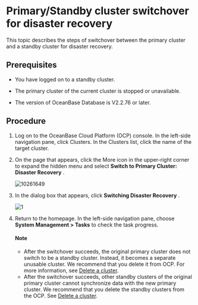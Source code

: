 # Primary/Standby cluster switchover for disaster recovery

This topic describes the steps of switchover between the primary cluster and a standby cluster for disaster recovery.

## Prerequisites

* You have logged on to a standby cluster.

* The primary cluster of the current cluster is stopped or unavailable.

* The version of OceanBase Database is V2.2.76 or later.

## Procedure

1. Log on to the OceanBase Cloud Platform (OCP) console. In the left-side navigation pane, click Clusters. In the Clusters list, click the name of the target cluster.

2. On the page that appears, click the More icon in the upper-right corner to expand the hidden menu and select **Switch to Primary Cluster: Disaster Recovery** .

   ![10261649](https://help-static-aliyun-doc.aliyuncs.com/assets/img/en-US/6993306461/p344159.png)

3. In the dialog box that appears, click **Switching Disaster Recovery** .

   ![1](https://help-static-aliyun-doc.aliyuncs.com/assets/img/en-US/6993306461/p383365.png)

4. Return to the homepage. In the left-side navigation pane, choose **System Management \> Tasks** to check the task progress.

    <main id="notice" type='explain'>
    <h4>Note</h4>
    <ul>
    <li>After the switchover succeeds, the original primary cluster does not switch to be a standby cluster. Instead, it becomes a separate unusable cluster. We recommend that you delete it from OCP. For more information, see <a href="../../600.cluster-functions/300.manage-a-cluster/700.delete-a-cluster.md">Delete a cluster</a>.</li>
    <li>After the switchover succeeds, other standby clusters of the original primary cluster cannot synchronize data with the new primary cluster. We recommend that you delete the standby clusters from the OCP. See <a href="../../600.cluster-functions/300.manage-a-cluster/700.delete-a-cluster.md">Delete a cluster</a>.</li>
    </ul>
    </main>
